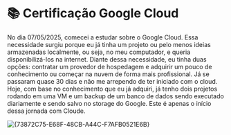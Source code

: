 # 📚 Certificação Google Cloud
No dia 07/05/2025, comecei a estudar sobre o Google Cloud. Essa necessidade surgiu porque eu já tinha um projeto ou pelo menos ideias armazenadas localmente, ou seja, no meu computador, e queria disponibilizá-los na internet. Diante dessa necessidade, eu tinha duas opções: contratar um provedor de hospedagem e adquirir um pouco de conhecimento ou começar na nuvem de forma mais profissional. Já se passaram quase 30 dias e não me arrependo de ter iniciado com o cloud. Hoje, com base no conhecimento que eu já adquiri, já tenho dois projetos rodando em uma VM e um backup de um banco de dados  sendo executado diariamente e sendo salvo no storage do Google. Este é apenas o início dessa jornada com Cloude.

![{73872C75-E68F-48CB-A44C-F7AFB0521E6B}](https://github.com/user-attachments/assets/d9c2646a-8517-40b5-a743-2efa250c547b)


